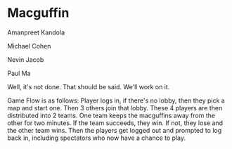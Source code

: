 Macguffin
=========
Amanpreet Kandola

Michael Cohen

Nevin Jacob

Paul Ma


Well, it's not done. That should be said. We'll work on it.

Game Flow is as follows:
Player logs in, if there's no lobby, then they pick a map and start one. Then 3 others join that lobby. 
These 4 players are then distributed into 2 teams. One team keeps the macguffins away from the other for two minutes.
If the team succeeds, they win. If not, they lose and the other team wins. 
Then the players get logged out and prompted to log back in, including spectators who now have a chance to play.
